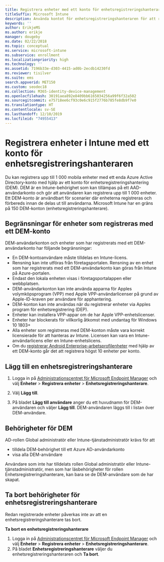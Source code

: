 ```yaml
---
title: Registrera enheter med ett konto för enhetsregistreringshanteraren
titleSuffix: Microsoft Intune
description: Använda kontot för enhetsregistreringshanteraren för att registrera flera enheter i Intune.
keywords: ''
author: ErikjeMS
ms.author: erikje
manager: dougeby
ms.date: 02/22/2018
ms.topic: conceptual
ms.service: microsoft-intune
ms.subservice: enrollment
ms.localizationpriority: high
ms.technology: ''
ms.assetid: 7196b33e-d303-4415-ad0b-2ecdb14230fd
ms.reviewer: tisilver
ms.suite: ems
search.appverid: MET150
ms.custom: seodec18
ms.collection: M365-identity-device-management
ms.openlocfilehash: 30191aea892e8409bb6165034256a99f6f32a502
ms.sourcegitcommit: e75718ee6cf93c0e6c915f2776b785fe8db9f7e0
ms.translationtype: HT
ms.contentlocale: sv-SE
ms.lasthandoff: 12/10/2019
ms.locfileid: "74955413"
---
```

# <a name="enroll-devices-in-intune-by-using-a-device-enrollment-manager-account"></a>Registrera enheter i Intune med ett konto för enhetsregistreringshanteraren

Du kan registrera upp till 1 000 mobila enheter med ett enda Azure Active Directory-konto med hjälp av ett konto för enhetsregistreringshantering (DEM). DEM är en Intune-behörighet som kan tillämpas på ett AAD-användarkonto och gör att användaren kan registrera upp till 1 000 enheter. Ett DEM-konto är användbart för scenarier där enheterna registreras och förbereds innan de delas ut till användarna. Microsoft Intune har en gräns på 150 DEM-konton (enhetsregistreringshanterare).

## <a name="limitations-of-devices-that-are-enrolled-with-a-dem-account"></a>Begränsningar för enheter som registreras med ett DEM-konto

DEM-användarkonton och enheter som har registrerats med ett DEM-användarkonto har följande begränsningar:

- En DEM-kontoanvändare måste tilldelas en Intune-licens.
- Rensning kan inte utföras från företagsportalen. Rensning av en enhet som har registrerats med ett DEM-användarkonto kan göras från Intune på Azure-portalen.
- Endast den lokala enheten visas i företagsportalappen eller webbplatsen.
- DEM-användarkonton kan inte använda apparna för Apples volymköpsprogram (VPP) med Apple VPP-användarlicenser på grund av Apple-ID-kraven per användare för apphantering.
- DEM-konton kan inte användas när du registrerar enheter via Apples program för enhetsregistrering (DEP).
- Enheter kan installera VPP-appar om de har Apple VPP-enhetslicenser.
- Enheter har blockerats för villkorlig åtkomst med undantag för Windows 10 1803+
- Alla enheter som registreras med DEM-konton måste vara korrekt licensierade för att hanteras av Intune. Licensen kan vara en Intune-användarlicens eller en Intune-enhetslicens.
- Om du [registrerar Android Enterprise-arbetsprofilenheter](android-work-profile-enroll.md) med hjälp av ett DEM-konto går det att registrera högst 10 enheter per konto.


## <a name="add-a-device-enrollment-manager"></a>Lägg till en enhetsregistreringshanterare

1. Logga in på [Administrationscentret för Microsoft Endpoint Manager](https://go.microsoft.com/fwlink/?linkid=2109431) och välj **Enheter** > **Registrera enheter** > **Enhetsregistreringshanterare**.

2. Välj **Lägg till**.

3. På bladet **Lägg till användare** anger du ett huvudnamn för DEM-användaren och väljer **Lägg till**. DEM-användaren läggs till i listan över DEM-användare.

## <a name="permissions-for-dem"></a>Behörigheter för DEM

AD-rollen Global administratör eller Intune-tjänstadministratör krävs för att
- tilldela DEM-behörighet till ett Azure AD-användarkonto
- visa alla DEM-användare

Användare som inte har tilldelats rollen Global administratör eller Intune-tjänstadministratör, men som har läsbehörigheter för rollen Enhetsregistreringshanterare, kan bara se de DEM-användare som de har skapat.


## <a name="remove-device-enrollment-manager-permissions"></a>Ta bort behörigheter för enhetsregistreringshanterare

Redan registrerade enheter påverkas inte av att en enhetsregistreringshanterare tas bort.

**Ta bort en enhetsregistreringshanterare**

1. Logga in på [Administrationscentret för Microsoft Endpoint Manager](https://go.microsoft.com/fwlink/?linkid=2109431) och välj **Enheter** > **Registrera enheter** > **Enhetsregistreringshanterare**.
2. På bladet **Enhetsregistreringshanterare** väljer du enhetsregistreringshanteraren och **Ta bort**.

